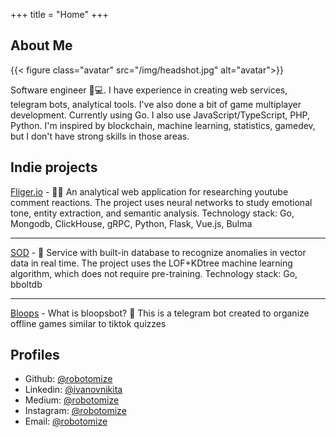 +++
title = "Home"
+++

## About Me

{{< figure class="avatar" src="/img/headshot.jpg" alt="avatar">}}

Software engineer 🧑💻. I have experience in creating web services, telegram bots, analytical tools. I've also done a bit of game multiplayer development. Currently using Go. I also use JavaScript/TypeScript, PHP, Python. I'm inspired by blockchain, machine learning, statistics, gamedev, but I don't have strong skills in those areas.

## Indie projects   

[Fliger.io](https://fliger.io) - 🐱‍🚀 An analytical web application for researching youtube comment reactions. The project uses neural networks to study emotional tone, entity extraction, and semantic analysis.
Technology stack: Go, Mongodb, ClickHouse, gRPC, Python, Flask, Vue.js, Bulma

---

[SOD](https://github.com/robotomize/sod) - 🥷 Service with built-in database to recognize anomalies in vector data in real time. The project uses the LOF+KDtree machine learning algorithm, which does not require pre-training.
Technology stack: Go, bboltdb

---

[Bloops](https://bloops.fun) - What is bloopsbot? 🤖 This is a telegram bot created to organize offline games similar to tiktok quizzes

## Profiles
* Github: [@robotomize](https://github.com/robotomize)
* Linkedin: [@ivanovnikita](https://linkedin.com/in/ivanovnikita)  
* Medium: [@robotomize](https://medium.com/@robotomize)
* Instagram: [@robotomize](https://www.instagram.com/robotomize/)
* Email: [@robotomize](mailto:robotomize@gmail.com)